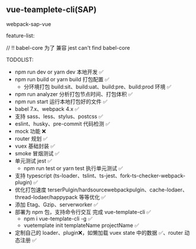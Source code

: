 ## vue-teamplete-cli(SAP)

webpack-sap-vue

feature-list:

// !! babel-core 为了 兼容 jest can't find babel-core

TODOLIST:

- npm run dev or yarn dev 本地开发 ✅
- npm run build or yarn build 打包配置 ✅
  - 分环境打包 build:sit、build:uat、build:pre、build:prod 环境 ✅
- npm run analyzer 分析打包节点时间、打包体积 ✅
- npm run start 运行本地打包好的文件 ✅
- babel 7.x、webpack 4.x ✅
- 支持 sass、less、stylus、postcss ✅
- eslint、husky、pre-commit 代码检测 ✅
- mock 功能 ❌
- router 规划 ✅
- vuex 基础封装 ✅
- smoke 冒烟测试 ✅
- 单元测试 jest ✅
  - npm run test or yarn test 执行单元测试 ✅
- 支持 typescript (ts-loader、tslint、ts-jest、fork-ts-checker-webpack-plugin) ✅
- 优化打包速度 terserPulgin/hardsourcewebpackpulgin、cache-lodaer、thread-lodaer/happypack 等等优化 ✅
- 添加 Etag、Gzip、serverworker ✅
- 部署为 npm 包，支持命令行交互 完成 vue-template-cli ✅
  - npm i vue-template-cli -g ✅
  - vuetemplate init templateName projectName ✅
- 定制自己的 loader、plugin❌，如懒加载 vuex state 中的数据 ✅、router 动态注册 ✅
